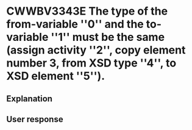 # CWWBV3343E The type of the from-variable ''0'' and the to-variable ''1'' must be the same (assign activity ''2'', copy element number 3, from XSD type ''4'', to XSD element ''5'').

## Explanation

## User response